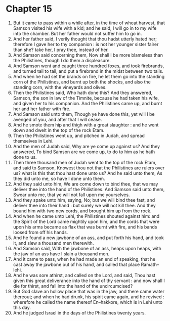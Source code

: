 # Chapter 15

1. But it came to pass within a while after, in the time of wheat harvest, that Samson visited his wife with a kid; and he said, I will go in to my wife into the chamber. But her father would not suffer him to go in.
2. And her father said, I verily thought that thou hadst utterly hated her; therefore I gave her to thy companion : is not her younger sister fairer than she? take her, I pray thee, instead of her.
3. And Samson said concerning them, Now shall I be more blameless than the Philistines, though I do them a displeasure.
4. And Samson went and caught three hundred foxes, and took firebrands, and turned tail to tail, and put a firebrand in the midst between two tails.
5. And when he had set the brands on fire, he let them go into the standing corn of the Philistines, and burnt up both the shocks, and also the standing corn, with the vineyards and olives.
6. Then the Philistines said, Who hath done this? And they answered, Samson, the son in law of the Timnite, because he had taken his wife, and given her to his companion. And the Philistines came up, and burnt her and her father with fire.
7. And Samson said unto them, Though ye have done this, yet will I be avenged of you, and after that I will cease.
8. And he smote them hip and thigh with a great slaughter : and he went down and dwelt in the top of the rock Etam.
9. Then the Philistines went up, and pitched in Judah, and spread themselves in Lehi.
10. And the men of Judah said, Why are ye come up against us? And they answered, To bind Samson are we come up, to do to him as he hath done to us.
11. Then three thousand men of Judah went to the top of the rock Etam, and said to Samson, Knowest thou not that the Philistines are rulers over us? what is this that thou hast done unto us? And he said unto them, As they did unto me, so have I done unto them.
12. And they said unto him, We are come down to bind thee, that we may deliver thee into the hand of the Philistines. And Samson said unto them, Swear unto me, that ye will not fall upon me yourselves.
13. And they spake unto him, saying, No; but we will bind thee fast, and deliver thee into their hand : but surely we will not kill thee. And they bound him with two new cords, and brought him up from the rock.
14. And when he came unto Lehi, the Philistines shouted against him: and the Spirit of the Lord came mightily upon him, and the cords that were upon his arms became as flax that was burnt with fire, and his bands loosed from off his hands.
15. And he found a new jawbone of an ass, and put forth his hand, and took it, and slew a thousand men therewith.
16. And Samson said, With the jawbone of an ass, heaps upon heaps, with the jaw of an ass have I slain a thousand men.
17. And it came to pass, when he had made an end of speaking, that he cast away the jawbone out of his hand, and called that place Ramath–lehi.
18. And he was sore athirst, and called on the Lord, and said, Thou hast given this great deliverance into the hand of thy servant : and now shall I die for thirst, and fall into the hand of the uncircumcised?
19. But God clave an hollow place that was in the jaw, and there came water thereout; and when he had drunk, his spirit came again, and he revived : wherefore he called the name thereof En–hakkore, which is in Lehi unto this day.
20. And he judged Israel in the days of the Philistines twenty years.

